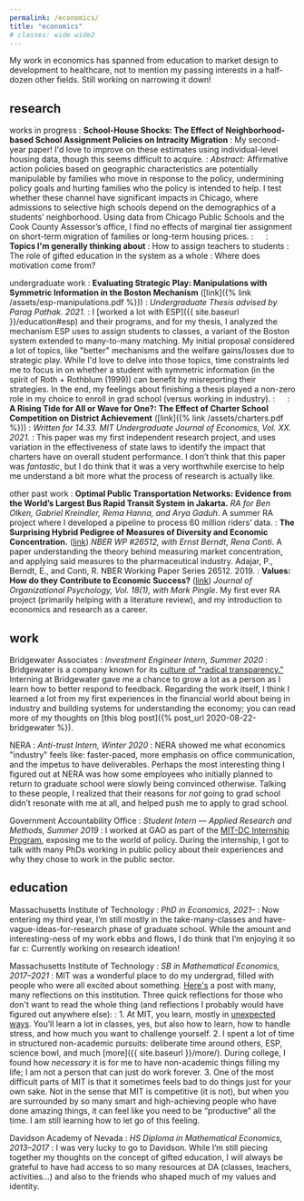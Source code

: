 ```yaml
---
permalink: /economics/
title: "economics"
# classes: wide wide2
---
```


My work in economics has spanned from education to market design to development to healthcare, not to mention my passing interests in a half-dozen other fields. Still working on narrowing it down!

## research

works in progress
: **School-House Shocks: The Effect of Neighborhood-based School Assignment Policies on Intracity Migration**
: My second-year paper! I'd love to improve on these estimates using individual-level housing data, though this seems difficult to acquire.
: *Abstract:* Affirmative action policies based on geographic characteristics are potentially manipulable by families who move in response to the policy, undermining policy goals and hurting families who the policy is intended to help. I test whether these channel have significant impacts in Chicago, where admissions to selective high schools depend on the demographics of a students’ neighborhood. Using data from Chicago Public Schools and the Cook County Assessor’s office, I find no effects of marginal tier assignment on short-term migration of families or long-term housing prices.
:  
: **Topics I'm generally thinking about**
: How to assign teachers to students
: The role of gifted education in the system as a whole
: Where does motivation come from?


undergraduate work
: **Evaluating Strategic Play: Manipulations with Symmetric Information in the Boston Mechanism** ([link]({% link /assets/esp-manipulations.pdf %})) <a name="thesis"></a>
: *Undergraduate Thesis advised by Parag Pathak. 2021.*
: I [worked a lot with ESP]({{ site.baseurl }}/education#esp) and their programs, and for my thesis, I analyzed the mechanism ESP uses to assign students to classes, a variant of the Boston system extended to many-to-many matching. My initial proposal considered a lot of topics, like "better" mechanisms and the welfare gains/losses due to strategic play. While I'd love to delve into those topics, time constraints led me to focus in on whether a student with symmetric information (in the spirit of Roth + Rothblum (1999)) can benefit by misreporting their strategies. In the end, my feelings about finishing a thesis played a non-zero role in my choice to enroll in grad school (versus working in industry).
:  
: **A Rising Tide for All or Wave for One?: The Effect of Charter School Competition on District Achievement** ([link]({% link /assets/charters.pdf %}))
: *Written for 14.33. MIT Undergraduate Journal of Economics, Vol. XX. 2021.*
: This paper was my first independent research project, and uses variation in the effectiveness of state laws to identify the impact that charters have on overall student performance. I don’t think that this paper was *fantastic*, but I do think that it was a very worthwhile exercise to help me understand a bit more what the process of research is actually like.

other past work
: **Optimal Public Transportation Networks: Evidence from the World’s Largest Bus Rapid Transit System in Jakarta.** *RA for Ben Olken, Gabriel Kreindler, Rema Hanna, and Arya Gaduh*. A summer RA project where I developed a pipeline to process 60 million riders’ data.
: **The Surprising Hybrid Pedigree of Measures of Diversity and Economic Concentration.** ([link](https://www.nber.org/papers/w26512.pdf)) *NBER WP #26512, with Ernst Berndt, Rena Conti*. A paper understanding the theory behind measuring market concentration, and applying said measures to the pharmaceutical industry. Adajar, P., Berndt, E., and Conti, R. NBER Working Paper Series 26512. 2019.
: **Values: How do they Contribute to Economic Success?** ([link](http://www.na-businesspress.com/JOP/JOP18-1/PingleM_18_1.pdf)) *Journal of Organizational Psychology,  Vol. 18(1), with Mark Pingle*. My first ever RA project (primarily helping with a literature review), and my introduction to economics and research as a career.


## work
Bridgewater Associates
: *Investment Engineer Intern, Summer 2020*
: Bridgewater is a company known for its [culture of "radical transparency."](https://www.bridgewater.com/media-archive/culture/) Interning at Bridgewater gave me a chance to grow a lot as a person as I learn how to better respond to feedback. Regarding the work itself, I think I learned a lot from my first experiences in the financial world about being in industry and building systems for understanding the economy; you can read more of my thoughts on [this blog post]({% post_url 2020-08-22-bridgewater %}).

NERA
: *Anti-trust Intern, Winter 2020*
: NERA showed me what economics "industry" feels like: faster-paced, more emphasis on office communication, and the impetus to have deliverables. Perhaps the most interesting thing I figured out at NERA was how some employees who initially planned to return to graduate school were slowly being convinced otherwise. Talking to these people, I realized that their reasons for *not* going to grad school didn’t resonate with me at all, and helped push me to apply to grad school.

Government Accountability Office
: *Student Intern — Applied Research and Methods, Summer 2019*
: I worked at GAO as part of the [MIT-DC Internship Program](https://summerwash.mit.edu/), exposing me to the world of policy. During the internship, I got to talk with many PhDs working in public policy about their experiences and why they chose to work in the public sector.

## education

Massachusetts Institute of Technology
: *PhD in Economics, 2021–*
: Now entering my third year, I’m still mostly in the take-many-classes and have-vague-ideas-for-research phase of graduate school. While the amount and interesting-ness of my work ebbs and flows, I do think that I’m enjoying it so far c: Currently working on research ideation!

Massachusetts Institute of Technology
: *SB in Mathematical Economics, 2017–2021*
: MIT was a wonderful place to do my undergrad, filled with people who were all excited about something. [Here's](https://mitadmissions.org/blogs/entry/ten/) a post with many, many reflections on this institution. Three quick reflections for those who don't want to read the whole thing (and reflections I probably would have figured out anywhere else):
: 1. At MIT, you learn, mostly in [unexpected ways](https://mitadmissions.org/blogs/entry/what-i-learned-from-classes/). You’ll learn a lot in classes, yes, but also how to learn, how to handle stress, and how much you want to challenge yourself.
2. I spent a lot of time in structured non-academic pursuits: deliberate time around others, ESP, science bowl, and much [more]({{ site.baseurl }}/more/). During college, I found how *necessary* it is for me to have non-academic things filling my life; I am not a person that can just do work forever.
3. One of the most difficult parts of MIT is that it sometimes feels bad to do things just for your own sake. Not in the sense that MIT is competitive (it is not), but when you are surrounded by so many smart and high-achieving people who have done amazing things, it can feel like you need to be “productive” all the time. I am still learning how to let go of this feeling.

Davidson Academy of Nevada
: *HS Diploma in Mathematical Economics, 2013–2017*
: I was very lucky to go to Davidson. While I’m still piecing together my thoughts on the concept of gifted education, I will always be grateful to have had access to so many resources at DA (classes, teachers, activities…) and also to the friends who shaped much of my values and identity.
